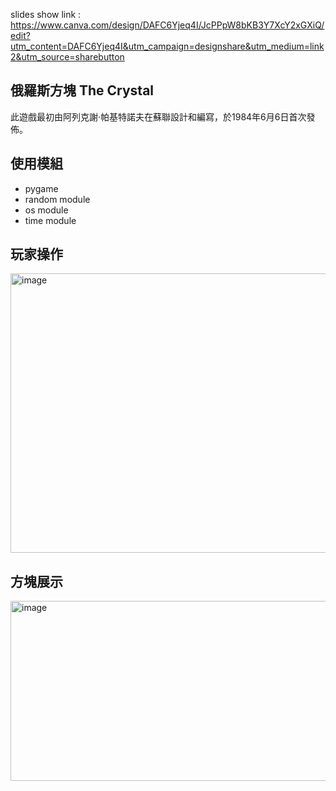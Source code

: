 slides show link : https://www.canva.com/design/DAFC6Yjeq4I/JcPPpW8bKB3Y7XcY2xGXiQ/edit?utm_content=DAFC6Yjeq4I&utm_campaign=designshare&utm_medium=link2&utm_source=sharebutton

## 俄羅斯方塊 The Crystal
此遊戲最初由阿列克謝·帕基特諾夫在蘇聯設計和編寫，於1984年6月6日首次發佈。

## 使用模組
 - pygame
 - random module
 - os module
 - time module

## 玩家操作
<img width="899" height="447" alt="image" src="https://github.com/user-attachments/assets/3a8ab2c9-cf6a-4af1-a518-327c67a80ed8" />

## 方塊展示
<img width="922" height="288" alt="image" src="https://github.com/user-attachments/assets/48a01304-8e64-4486-86d5-df3f4e91b299" />

